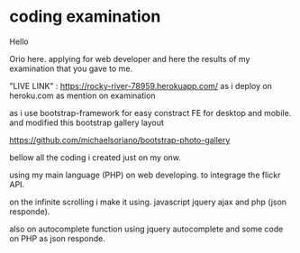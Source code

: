 # coding examination

Hello

Orio here. applying for web developer and here the results of my examination that you gave to me.

"LIVE LINK" :
https://rocky-river-78959.herokuapp.com/
as i deploy on heroku.com as mention on examination


as i use bootstrap-framework for easy constract FE for desktop and mobile.
and modified this bootstrap gallery layout

https://github.com/michaelsoriano/bootstrap-photo-gallery

bellow all the coding i created just on my onw.

using my main language (PHP) on web developing. to integrage the flickr API.

on the infinite scrolling i make it using.
	javascript
	jquery
	ajax
	and php (json responde).
	
also on autocomplete function using jquery autocomplete and some code on PHP as json responde.



